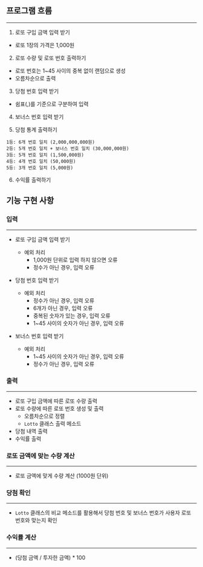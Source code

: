 ## 프로그램 흐름

---

1. 로또 구입 금액 입력 받기

- 로또 1장의 가격은 1,000원

2. 로또 수량 및 로또 번호 출력하기

- 로또 번호는 1~45 사이의 중복 없이 랜덤으로 생성
- 오름차순으로 출력

3. 당첨 번호 입력 받기

- 쉼표(,)를 기준으로 구분하여 입력

4. 보너스 번호 입력 받기

5. 당첨 통계 출력하기

```
1등: 6개 번호 일치 (2,000,000,000원)
2등: 5개 번호 일치 + 보너스 번호 일치 (30,000,000원)
3등: 5개 번호 일치 (1,500,000원)
4등: 4개 번호 일치 (50,000원)
5등: 3개 번호 일치 (5,000원)
```

6. 수익률 출력하기

## 기능 구현 사항

### 입력

---

- 로또 구입 금액 입력 받기

  - 예외 처리
    - 1,000원 단위로 입력 하지 않으면 오류
    - 정수가 아닌 경우, 입력 오류

- 당첨 번호 입력 받기

  - 예외 처리
    - 정수가 아닌 경우, 입력 오류
    - 6개가 아닌 경우, 입력 오류
    - 중복된 숫자가 있는 경우, 입력 오류
    - 1~45 사이의 숫자가 아닌 경우, 입력 오류

- 보너스 번호 입력 받기

  - 예외 처리
    - 1~45 사이의 숫자가 아닌 경우, 입력 오류
    - 정수가 아닌 경우, 입력 오류

### 출력

---

- 로또 구입 금액에 따른 로또 수량 출력
- 로또 수량에 따른 로또 번호 생성 및 출력
  - 오름차순으로 정렬
  - `Lotto` 클래스 출력 메소드
- 당첨 내역 출력
- 수익률 출력

### 로또 금액에 맞는 수량 계산

---

- 로또 금액에 맞게 수량 계산 (1000원 단위)

### 당첨 확인

---

- `Lotto` 클래스의 비교 메소드를 활용해서 당첨 번호 및 보너스 번호가 사용자 로또 번호와 맞는지 확인

### 수익률 계산

---

- (당첨 금액 / 투자한 금액) \* 100
